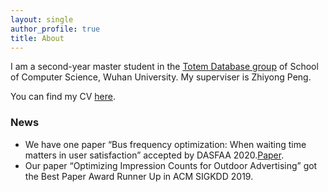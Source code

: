 ```yaml
---
layout: single
author_profile: true
title: About
---
```


I am a second-year master student in the [Totem Database group](totemdb.whu.edu.cn) of School of Computer Science, Wuhan University. My superviser is Zhiyong Peng. 

You can find my CV [here](/assets/files/CV.pdf).

### News
* We have one paper “Bus frequency optimization: When waiting time matters in user satisfaction” accepted by DASFAA 2020.[Paper](https://arxiv.org/abs/2004.07812).
* Our paper “Optimizing Impression Counts for Outdoor Advertising” got the Best Paper Award Runner Up in ACM SIGKDD 2019.

